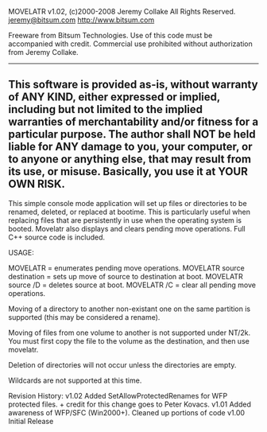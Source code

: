 MOVELATR v1.02, (c)2000-2008 Jeremy Collake
All Rights Reserved.
jeremy@bitsum.com
http://www.bitsum.com

Freeware from Bitsum Technologies.
Use of this code must be accompanied with credit. Commercial use prohibited
without authorization from Jeremy Collake.

------------------------------------------------------------------------------------------
This software is provided as-is, without warranty of ANY KIND,
either expressed or implied, including but not limited to the implied
warranties of merchantability and/or fitness for a particular purpose.
The author shall NOT be held liable for ANY damage to you, your
computer, or to anyone or anything else, that may result from its use,
or misuse. Basically, you use it at YOUR OWN RISK.
-------------------------------------------------------------------------------------------

This simple console mode application will set up files or directories
to be renamed, deleted, or replaced at bootime. This is particularly
useful when replacing files that are persistently in use when the
operating system is booted. Movelatr also displays and clears
pending move operations. Full C++ source code is included.

   USAGE:

  MOVELATR
        = enumerates pending move operations.
  MOVELATR source destination
    = sets up move of source to destination at boot.
  MOVELATR source /D
    = deletes source at boot.
  MOVELATR /C
    = clear all pending move operations.

Moving of a directory to another non-existant one on the same
partition is supported (this may be considered a rename).

Moving of files from one volume to another is not supported
under NT/2k. You must first copy the file to the volume as the
destination, and then use movelatr.

Deletion of directories will not occur unless the directories
are empty.

Wildcards are not supported at this time.

Revision History:
  v1.02 Added SetAllowProtectedRenames for WFP protected files.
         + credit for this change goes to Peter Kovacs.
  v1.01        Added awareness of WFP/SFC (Win2000+).
            Cleaned up portions of code
  v1.00        Initial Release

